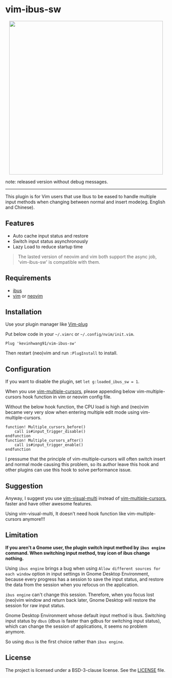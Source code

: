 # vim-ibus-sw

<p align="center">
    <img width="480px" src="https://user-images.githubusercontent.com/17562139/79073844-5a40b300-7d1b-11ea-93ba-9513e651b9ef.gif">
</p>

note: released version without debug messages.

---

This plugin is for Vim users that use Ibus to be eased to handle multiple input methods
when changing between normal and insert mode(eg. English and Chinese).

## Features

- Auto cache input status and restore
- Switch input status asynchronously
- Lazy Load to reduce startup time

> The lasted version of neovim and vim both support the async job, 'vim-ibus-sw' is compatible with them.

## Requirements

- [ibus](https://github.com/ibus/ibus)
- [vim](https://github.com/vim/vim) or [neovim](https://github.com/neovim/neovim)

## Installation

Use your plugin manager like [Vim-plug](https://github.com/junegunn/vim-plug)

Put below code in your `~/.vimrc` or `~/.config/nvim/init.vim`.

```vim
Plug 'kevinhwang91/vim-ibus-sw'
```

Then restart (neo)vim and run `:PlugInstall` to install.

## Configuration

If you want to disable the plugin, set `let g:loaded_ibus_sw = 1`.

When you use [vim-multiple-cursors](https://github.com/terryma/vim-multiple-cursors),
please appending below vim-multiple-cursors hook function in vim or neovim config file.

Without the below hook function, the CPU load is high and (neo)vim became very very slow
when entering multiple edit mode using vim-multiple-cursors.

```vim
function! Multiple_cursors_before()
    call is#input_trigger_disable()
endfunction
function! Multiple_cursors_after()
    call is#input_trigger_enable()
endfunction
```

I pressume that the principle of vim-multiple-cursors will often switch insert and normal mode
causing this problem, so its author leave this hook and other plugins can use this hook to solve
performance issue.

## Suggestion

Anyway, I suggest you use [vim-visual-multi](https://github.com/mg979/vim-visual-multi) instead of
[vim-multiple-cursors](https://github.com/terryma/vim-multiple-cursors),
faster and have other awesome features.

Using vim-visual-multi, It doesn't need hook function like vim-multiple-cursors anymore!!!

## Limitation

**If you aren't a Gnome user, the plugin switch input method by `ibus engine` command.
When switching input method, tray icon of ibus change nothing.**

Using `ibus engine` brings a bug when using `Allow different sources for each window` option
in input settings in Gnome Desktop Environment, because every progress has a session to save the
input status, and restore the data from the session when you refocus on the application.

`ibus engine` can't change this session. Therefore, when you focus lost (neo)vim window and
return back later, Gnome Desktop will restore the session for raw input status.

Gnome Desktop Environment whose default input method is ibus. Switching input status by `dbus`
(dbus is faster than gdbus for switching input status),
which can change the session of applications, it seems no problem anymore.

So using `dbus` is the first choice rather than `ibus engine`.

## License

The project is licensed under a BSD-3-clause license. See the [LICENSE](./LICENSE) file.
